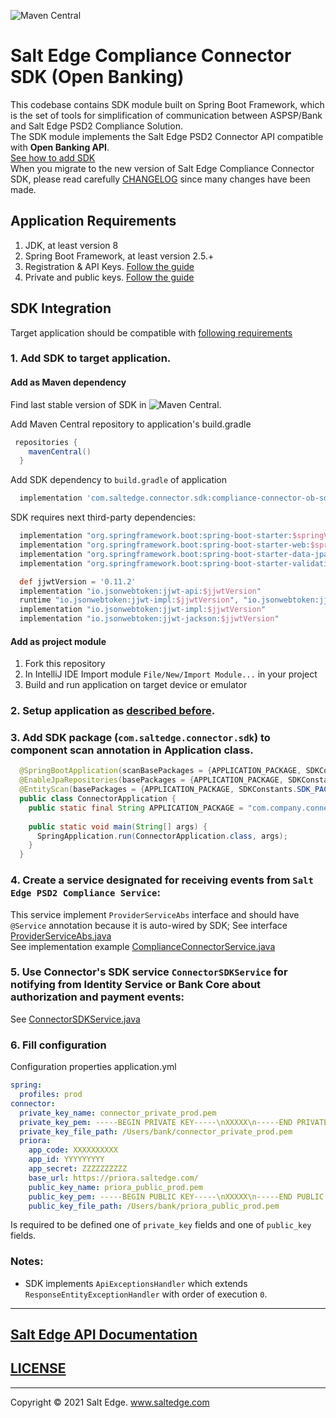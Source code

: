 ![Maven Central](https://img.shields.io/maven-central/v/com.saltedge.connector.sdk/compliance-connector-ob-sdk?style=for-the-badge)  
# Salt Edge Compliance Connector SDK (Open Banking)
  
This codebase contains SDK module built on Spring Boot Framework, 
which is the set of tools for simplification of communication between ASPSP/Bank and Salt Edge PSD2 Compliance Solution.    
The SDK module implements the Salt Edge PSD2 Connector API compatible with **Open Banking API**.  
[See how to add SDK](#SDK-Integration)  
When you migrate to the new version of Salt Edge Compliance Connector SDK, please read carefully [CHANGELOG](SDK_CHANGELOG.MD) since many changes have been made.  
  
## Application Requirements
  
1. JDK, at least version 8 
1. Spring Boot Framework, at least version 2.5.+
3. Registration & API Keys. [Follow the guide](https://priora.saltedge.com/docs/aspsp/ob#registration_and_api_keys)
4. Private and public keys. [Follow the guide](https://priora.saltedge.com/docs/aspsp/ob#private_and_public_keys)  
  
## SDK Integration  

Target application should be compatible with [following requirements](#Application-Requirements)

### 1. Add SDK to target application.

#### Add as Maven dependency
Find last stable version of SDK in ![Maven Central](https://mvnrepository.com/artifact/com.saltedge.connector.sdk/compliance-connector-ob-sdk).  
    
Add Maven Central repository to application's build.gradle
```groovy
 repositories {
    mavenCentral()
  }
```  
Add SDK dependency to `build.gradle` of application  
```groovy
  implementation 'com.saltedge.connector.sdk:compliance-connector-ob-sdk:x.x.x'
```  

SDK requires next third-party dependencies:  
```groovy
  implementation "org.springframework.boot:spring-boot-starter:$springVersion"
  implementation "org.springframework.boot:spring-boot-starter-web:$springVersion"
  implementation "org.springframework.boot:spring-boot-starter-data-jpa:$springVersion"
  implementation "org.springframework.boot:spring-boot-starter-validation:$springVersion"

  def jjwtVersion = '0.11.2'
  implementation "io.jsonwebtoken:jjwt-api:$jjwtVersion"
  runtime "io.jsonwebtoken:jjwt-impl:$jjwtVersion", "io.jsonwebtoken:jjwt-jackson:$jjwtVersion"
  implementation "io.jsonwebtoken:jjwt-impl:$jjwtVersion"
  implementation "io.jsonwebtoken:jjwt-jackson:$jjwtVersion"
```  
    
#### Add as project module
  1. Fork this repository
  2. In IntelliJ IDE Import module `File/New/Import Module...` in your project
  3. Build and run application on target device or emulator
    
### 2. Setup application as [described before](../README.MD#example-application-quick-setup).

### 3. Add SDK package (`com.saltedge.connector.sdk`) to component scan annotation in Application class.

```java
  @SpringBootApplication(scanBasePackages = {APPLICATION_PACKAGE, SDKConstants.SDK_PACKAGE})
  @EnableJpaRepositories(basePackages = {APPLICATION_PACKAGE, SDKConstants.SDK_PACKAGE})
  @EntityScan(basePackages = {APPLICATION_PACKAGE, SDKConstants.SDK_PACKAGE})
  public class ConnectorApplication {
    public static final String APPLICATION_PACKAGE = "com.company.connector.ob";
  
    public static void main(String[] args) {
      SpringApplication.run(ConnectorApplication.class, args);
    }
  }
```
  
### 4. Create a service designated for receiving events from `Salt Edge PSD2 Compliance Service`:  

This service implement `ProviderServiceAbs` interface and should have `@Service` annotation because it is auto-wired by SDK;
See interface [ProviderServiceAbs.java](src/main/java/com/saltedge/connector/ob/sdk/provider/ProviderServiceAbs.java)  
See implementation example [ComplianceConnectorService.java](../src/main/java/com/saltedge/connector/example/compliance_connector/ComplianceConnectorService.java)       
    
### 5. Use Connector's SDK service `ConnectorSDKService` for notifying from Identity Service or Bank Core about authorization and payment events:

See [ConnectorSDKService.java](src/main/java/com/saltedge/connector/ob/sdk/provider/ConnectorSDKService.java)
  
### 6. Fill configuration  
Configuration properties application.yml  
```yaml
spring:
  profiles: prod
connector:
  private_key_name: connector_private_prod.pem
  private_key_pem: -----BEGIN PRIVATE KEY-----\nXXXXX\n-----END PRIVATE KEY-----
  private_key_file_path: /Users/bank/connector_private_prod.pem
  priora:
    app_code: XXXXXXXXXX
    app_id: YYYYYYYYY
    app_secret: ZZZZZZZZZZ
    base_url: https://priora.saltedge.com/
    public_key_name: priora_public_prod.pem
    public_key_pem: -----BEGIN PUBLIC KEY-----\nXXXXX\n-----END PUBLIC KEY-----
    public_key_file_path: /Users/bank/priora_public_prod.pem
```   

Is required to be defined one of `private_key` fields and one of `public_key` fields.

### Notes:
* SDK implements `ApiExceptionsHandler` which extends `ResponseEntityExceptionHandler` with order of execution `0`.

---

## [Salt Edge API Documentation](https://priora.saltedge.com/docs/aspsp/ob)

## [LICENSE](../LICENSE.txt)

---
Copyright © 2021 Salt Edge. www.saltedge.com
